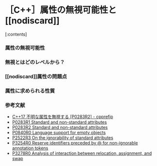 # ［C++］属性の無視可能性と[[nodiscard]]

[:contents]

### 属性の無視可能性

### 無視とはどのレベルから？

### [[nodiscard]]属性の問題点

### 属性に求められる性質

### 参考文献

- [C++17 不明な属性を無視する [P0283R2] - cpprefjp](https://cpprefjp.github.io/lang/cpp17/non_standard_attributes.html)
- [P0283R1 Standard and non-standard attributes](https://www.open-std.org/jtc1/SC22/WG21/docs/papers/2016/p0283r1.pdf)
- [P0283R2 Standard and non-standard attributes](https://www.open-std.org/jtc1/sc22/wg21/docs/papers/2016/p0283r2.html)
- [P0840R0 Language support for empty objects](https://www.open-std.org/jtc1/sc22/wg21/docs/papers/2017/p0840r0.html)
- [P2522R3 On the ignorability of standard attributes](https://www.open-std.org/jtc1/sc22/wg21/docs/papers/2023/p2552r3.pdf)
- [P3254R0 Reserve identifiers preceded by @ for non-ignorable annotation tokens](https://www.open-std.org/jtc1/sc22/wg21/docs/papers/2024/p3254r0.html)
- [P3278R0 Analysis of interaction between relocation, assignment, and swap](https://www.open-std.org/jtc1/sc22/wg21/docs/papers/2024/p3278r0.pdf)

